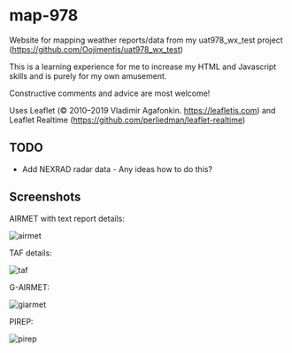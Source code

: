 # map-978

Website for mapping weather reports/data from my uat978_wx_test project (https://github.com/Oojimentis/uat978_wx_test)

This is a learning experience for me to increase my HTML and Javascript skills and is purely for my own amusement.

Constructive comments and advice are most welcome!

Uses Leaflet (© 2010–2019 Vladimir Agafonkin. https://leafletjs.com) 
and Leaflet Realtime (https://github.com/perliedman/leaflet-realtime)

## TODO
* Add NEXRAD radar data - Any ideas how to do this?

## Screenshots

AIRMET with text report details:

![airmet](https://user-images.githubusercontent.com/60933475/112237053-3d457d00-8c18-11eb-9b0c-61c334a7e9b2.png)

TAF details:

![taf](https://user-images.githubusercontent.com/60933475/112237085-4df5f300-8c18-11eb-9792-d3a046faa1b3.png)


G-AIRMET:

![giarmet](https://user-images.githubusercontent.com/60933475/112237103-551d0100-8c18-11eb-9521-e59d4547a893.png)

PIREP:

![pirep](https://user-images.githubusercontent.com/60933475/112237134-649c4a00-8c18-11eb-8086-faa72b9ba5d0.png)
